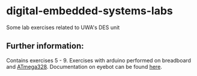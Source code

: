 # digital-embedded-systems-labs
 Some lab exercises related to UWA's DES unit

## Further information:
 Contains exercises 5 - 9. 
 Exercises with arduino performed on breadboard and [ATmega328](https://store.arduino.cc/usa/arduino-nano).
 Documentation on eyebot can be found [here](https://robotics.ee.uwa.edu.au/eyebot7/doxygen/html/index.html).